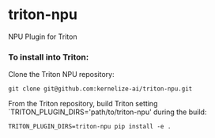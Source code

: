 # triton-npu
NPU Plugin for Triton

### To install into Triton:

Clone the Triton NPU repository:
```
git clone git@github.com:kernelize-ai/triton-npu.git
```
From the Triton repository, build Triton setting `TRITON_PLUGIN_DIRS='path/to/triton-npu' during the build:
```
TRITON_PLUGIN_DIRS=triton-npu pip install -e .
```
